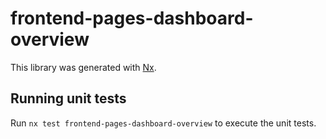 # frontend-pages-dashboard-overview

This library was generated with [Nx](https://nx.dev).

## Running unit tests

Run `nx test frontend-pages-dashboard-overview` to execute the unit tests.
